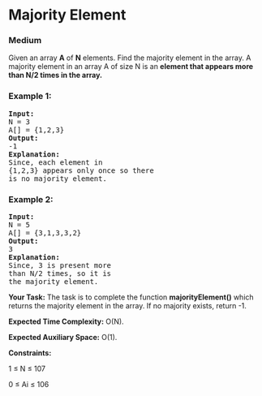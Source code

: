 # Majority Element

### Medium

Given an array **A** of **N** elements. Find the majority element in the array. A majority element in an array A of size N is an **element that appears more than N/2 times in the array.**

### Example 1:
<pre>
<strong>Input:</strong>
N = 3 
A[] = {1,2,3} 
<strong>Output:</strong>
-1
<strong>Explanation:</strong>
Since, each element in 
{1,2,3} appears only once so there 
is no majority element.
</pre>

### Example 2:
<pre>
<strong>Input:</strong>
N = 5 
A[] = {3,1,3,3,2} 
<strong>Output:</strong>
3
<strong>Explanation:</strong>
Since, 3 is present more
than N/2 times, so it is 
the majority element.
</pre>



**Your Task:**
The task is to complete the function **majorityElement()** which returns the majority element in the array. If no majority exists, return -1.
 


**Expected Time Complexity:** O(N).

**Expected Auxiliary Space:** O(1).
 


**Constraints:**

1 ≤ N ≤ 107

0 ≤ Ai ≤ 106
